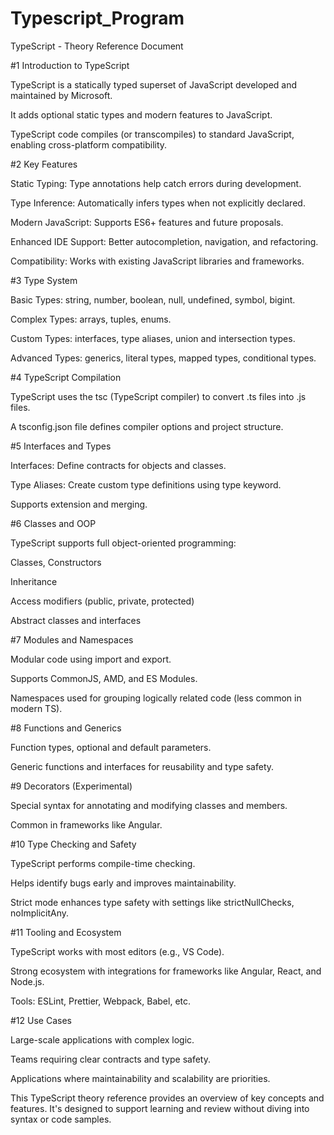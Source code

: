 # Typescript_Program

TypeScript - Theory Reference Document

#1 Introduction to TypeScript

TypeScript is a statically typed superset of JavaScript developed and maintained by Microsoft.

It adds optional static types and modern features to JavaScript.

TypeScript code compiles (or transcompiles) to standard JavaScript, enabling cross-platform compatibility.

#2 Key Features

Static Typing: Type annotations help catch errors during development.

Type Inference: Automatically infers types when not explicitly declared.

Modern JavaScript: Supports ES6+ features and future proposals.

Enhanced IDE Support: Better autocompletion, navigation, and refactoring.

Compatibility: Works with existing JavaScript libraries and frameworks.

#3 Type System

Basic Types: string, number, boolean, null, undefined, symbol, bigint.

Complex Types: arrays, tuples, enums.

Custom Types: interfaces, type aliases, union and intersection types.

Advanced Types: generics, literal types, mapped types, conditional types.

#4 TypeScript Compilation

TypeScript uses the tsc (TypeScript compiler) to convert .ts files into .js files.

A tsconfig.json file defines compiler options and project structure.

#5 Interfaces and Types

Interfaces: Define contracts for objects and classes.

Type Aliases: Create custom type definitions using type keyword.

Supports extension and merging.

#6 Classes and OOP

TypeScript supports full object-oriented programming:

Classes, Constructors

Inheritance

Access modifiers (public, private, protected)

Abstract classes and interfaces

#7 Modules and Namespaces

Modular code using import and export.

Supports CommonJS, AMD, and ES Modules.

Namespaces used for grouping logically related code (less common in modern TS).

#8 Functions and Generics

Function types, optional and default parameters.

Generic functions and interfaces for reusability and type safety.

#9 Decorators (Experimental)

Special syntax for annotating and modifying classes and members.

Common in frameworks like Angular.

#10 Type Checking and Safety

TypeScript performs compile-time checking.

Helps identify bugs early and improves maintainability.

Strict mode enhances type safety with settings like strictNullChecks, noImplicitAny.

#11 Tooling and Ecosystem

TypeScript works with most editors (e.g., VS Code).

Strong ecosystem with integrations for frameworks like Angular, React, and Node.js.

Tools: ESLint, Prettier, Webpack, Babel, etc.

#12 Use Cases

Large-scale applications with complex logic.

Teams requiring clear contracts and type safety.

Applications where maintainability and scalability are priorities.

This TypeScript theory reference provides an overview of key concepts and features. It's designed to support learning and review without diving into syntax or code samples.

